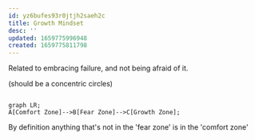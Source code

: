 ```yaml
---
id: yz6bufes93r0jtjh2saeh2c
title: Growth Mindset
desc: ''
updated: 1659775996948
created: 1659775811798
---
```





Related to embracing failure, and not being afraid of it.

(should be a concentric circles)
```mermaid

graph LR;
A[Comfort Zone]-->B[Fear Zone]-->C[Growth Zone];
```

By definition anything that's not in the 'fear zone' is in the 'comfort zone'
